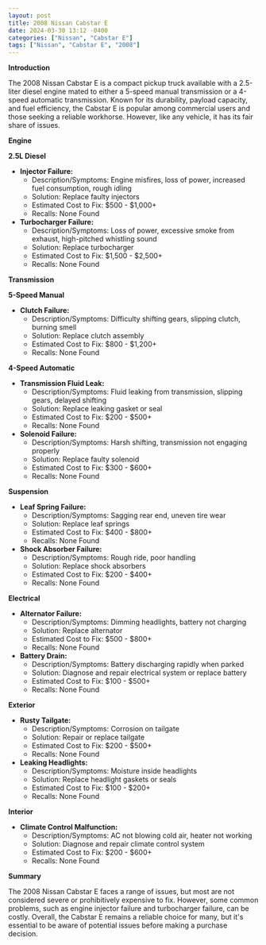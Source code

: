 ```yaml
---
layout: post
title: 2008 Nissan Cabstar E
date: 2024-03-30 13:12 -0400
categories: ["Nissan", "Cabstar E"]
tags: ["Nissan", "Cabstar E", "2008"]
---
```

**Introduction**

The 2008 Nissan Cabstar E is a compact pickup truck available with a 2.5-liter diesel engine mated to either a 5-speed manual transmission or a 4-speed automatic transmission. Known for its durability, payload capacity, and fuel efficiency, the Cabstar E is popular among commercial users and those seeking a reliable workhorse. However, like any vehicle, it has its fair share of issues.

**Engine**

**2.5L Diesel**

* **Injector Failure:**
    * Description/Symptoms: Engine misfires, loss of power, increased fuel consumption, rough idling
    * Solution: Replace faulty injectors
    * Estimated Cost to Fix: $500 - $1,000+
    * Recalls: None Found
* **Turbocharger Failure:**
    * Description/Symptoms: Loss of power, excessive smoke from exhaust, high-pitched whistling sound
    * Solution: Replace turbocharger
    * Estimated Cost to Fix: $1,500 - $2,500+
    * Recalls: None Found

**Transmission**

**5-Speed Manual**

* **Clutch Failure:**
    * Description/Symptoms: Difficulty shifting gears, slipping clutch, burning smell
    * Solution: Replace clutch assembly
    * Estimated Cost to Fix: $800 - $1,200+
    * Recalls: None Found

**4-Speed Automatic**

* **Transmission Fluid Leak:**
    * Description/Symptoms: Fluid leaking from transmission, slipping gears, delayed shifting
    * Solution: Replace leaking gasket or seal
    * Estimated Cost to Fix: $200 - $500+
    * Recalls: None Found
* **Solenoid Failure:**
    * Description/Symptoms: Harsh shifting, transmission not engaging properly
    * Solution: Replace faulty solenoid
    * Estimated Cost to Fix: $300 - $600+
    * Recalls: None Found

**Suspension**

* **Leaf Spring Failure:**
    * Description/Symptoms: Sagging rear end, uneven tire wear
    * Solution: Replace leaf springs
    * Estimated Cost to Fix: $400 - $800+
    * Recalls: None Found
* **Shock Absorber Failure:**
    * Description/Symptoms: Rough ride, poor handling
    * Solution: Replace shock absorbers
    * Estimated Cost to Fix: $200 - $400+
    * Recalls: None Found

**Electrical**

* **Alternator Failure:**
    * Description/Symptoms: Dimming headlights, battery not charging
    * Solution: Replace alternator
    * Estimated Cost to Fix: $500 - $800+
    * Recalls: None Found
* **Battery Drain:**
    * Description/Symptoms: Battery discharging rapidly when parked
    * Solution: Diagnose and repair electrical system or replace battery
    * Estimated Cost to Fix: $100 - $500+
    * Recalls: None Found

**Exterior**

* **Rusty Tailgate:**
    * Description/Symptoms: Corrosion on tailgate
    * Solution: Repair or replace tailgate
    * Estimated Cost to Fix: $200 - $500+
    * Recalls: None Found
* **Leaking Headlights:**
    * Description/Symptoms: Moisture inside headlights
    * Solution: Replace headlight gaskets or seals
    * Estimated Cost to Fix: $100 - $200+
    * Recalls: None Found

**Interior**

* **Climate Control Malfunction:**
    * Description/Symptoms: AC not blowing cold air, heater not working
    * Solution: Diagnose and repair climate control system
    * Estimated Cost to Fix: $200 - $600+
    * Recalls: None Found

**Summary**

The 2008 Nissan Cabstar E faces a range of issues, but most are not considered severe or prohibitively expensive to fix. However, some common problems, such as engine injector failure and turbocharger failure, can be costly. Overall, the Cabstar E remains a reliable choice for many, but it's essential to be aware of potential issues before making a purchase decision.
